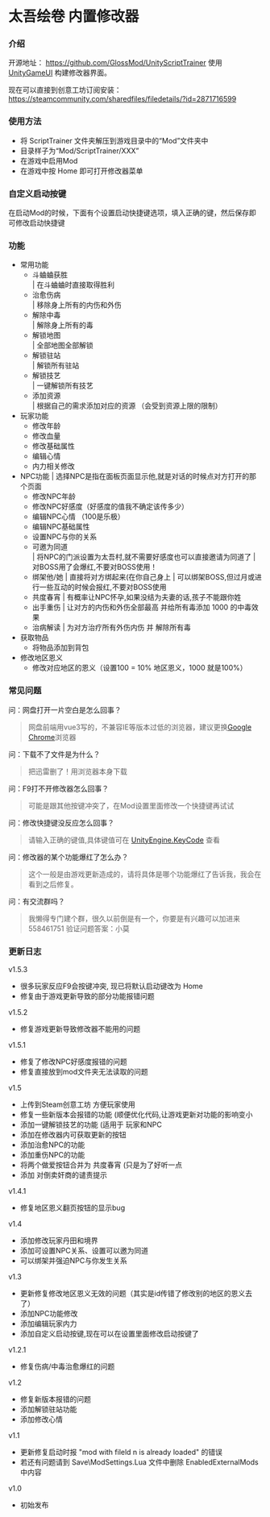 # 太吾绘卷 内置修改器

### 介绍

开源地址： https://github.com/GlossMod/UnityScriptTrainer
使用 [UnityGameUI](https://github.com/GlossMod/UnityGameUI) 构建修改器界面。

现在可以直接到创意工坊订阅安装：https://steamcommunity.com/sharedfiles/filedetails/?id=2871716599

### 使用方法

- 将 ScriptTrainer 文件夹解压到游戏目录中的“Mod”文件夹中
- 目录样子为“Mod/ScriptTrainer/XXX”
- 在游戏中启用Mod
- 在游戏中按 Home 即可打开修改器菜单

### 自定义启动按键
在启动Mod的时候，下面有个设置启动快捷键选项，填入正确的键，然后保存即可修改启动快捷键

### 功能
- 常用功能
	- 斗蛐蛐获胜  
		| 在斗蛐蛐时直接取得胜利
	- 治愈伤病  
		| 移除身上所有的内伤和外伤
	- 解除中毒  
		| 解除身上所有的毒
	- 解锁地图  
		| 全部地图全部解锁
    - 解锁驻站  
        | 解锁所有驻站
	- 解锁技艺  
		| 一键解锁所有技艺
	- 添加资源  
		| 根据自己的需求添加对应的资源 （会受到资源上限的限制）
- 玩家功能
	- 修改年龄
	- 修改血量
	- 修改基础属性
	- 编辑心情
	- 内力相关修改
- NPC功能 
	| 选择NPC是指在面板页面显示他,就是对话的时候点对方打开的那个页面
	- 修改NPC年龄
	- 修改NPC好感度（好感度的值我不确定该传多少）
	- 编辑NPC心情 （100是乐极）
	- 编辑NPC基础属性
	- 设置NPC与你的关系
	- 可邀为同道  
		| 将NPC的门派设置为太吾村,就不需要好感度也可以直接邀请为同道了
		| 对BOSS用了会爆红,不要对BOSS使用！
	- 绑架他/她
		| 直接将对方绑起来(在你自己身上
		| 可以绑架BOSS,但过月或进行一些互动的时候会报红,不要对BOSS使用
	- 共度春宵
		| 有概率让NPC怀孕,如果没结为夫妻的话,孩子不能跟你姓
	- 出手重伤
		| 让对方的内伤和外伤全部最高 并给所有毒添加 1000 的中毒效果
	- 治病解读
		| 为对方治疗所有外伤内伤 并 解除所有毒
- 获取物品
	- 将物品添加到背包
- 修改地区恩义
	- 修改对应地区的恩义（设置100 = 10% 地区恩义，1000 就是100%）

### 常见问题
问：网盘打开一片空白是怎么回事？
> 网盘前端用vue3写的，不兼容IE等版本过低的浏览器，建议更换[Google Chrome](https://www.google.cn/intl/zh-CN/chrome/)浏览器

问：下载不了文件是为什么？
> 把迅雷删了！用浏览器本身下载

问：F9打不开修改器怎么回事？
> 可能是跟其他按键冲突了，在Mod设置里面修改一个快捷键再试试

问：修改快捷键没反应怎么回事？
> 请输入正确的键值,具体键值可在 [UnityEngine.KeyCode](https://docs.unity3d.com/cn/current/ScriptReference/KeyCode.html) 查看

问：修改器的某个功能爆红了怎么办？
> 这个一般是由游戏更新造成的，请将具体是哪个功能爆红了告诉我，我会在看到之后修复。

问：有交流群吗？
> 我懒得专门建个群，很久以前倒是有一个，你要是有兴趣可以加进来 558461751 验证问题答案：小莫



### 更新日志
v1.5.3
- 很多玩家反应F9会按键冲突, 现已将默认启动键改为 Home
- 修复由于游戏更新导致的部分功能报错问题
  
v1.5.2
- 修复游戏更新导致修改器不能用的问题

v1.5.1
- 修复了修改NPC好感度报错的问题
- 修复直接放到mod文件夹无法读取的问题

v1.5
- 上传到Steam创意工坊 方便玩家使用
- 修复一些新版本会报错的功能 (顺便优化代码,让游戏更新对功能的影响变小
- 添加一键解锁技艺的功能 (适用于 玩家和NPC
- 添加在修改器内可获取更新的按钮
- 添加治愈NPC的功能
- 添加重伤NPC的功能
- 将两个做爱按钮合并为 共度春宵 (只是为了好听一点
- 添加 对倒卖奸商的谴责提示

v1.4.1
- 修复地区恩义翻页按钮的显示bug

v1.4
- 添加修改玩家丹田和境界
- 添加可设置NPC关系、设置可以邀为同道
- 可以绑架并强迫NPC与你发生关系

v1.3
- 更新修复修改地区恩义无效的问题（其实是id传错了修改别的地区的恩义去了）
- 添加NPC功能修改
- 添加编辑玩家内力
- 添加自定义启动按键,现在可以在设置里面修改启动按键了

v1.2.1
- 修复伤病/中毒治愈爆红的问题

v1.2
- 修复新版本报错的问题
- 添加解锁驻站功能
- 添加修改心情

v1.1
- 更新修复启动时报 "mod with fileld n is already loaded" 的错误
- 若还有问题请到 Save\ModSettings.Lua 文件中删除 EnabledExternalMods 中内容

v1.0
- 初始发布
